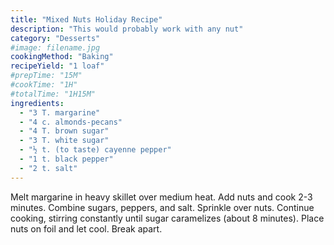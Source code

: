 ```yaml
---
title: "Mixed Nuts Holiday Recipe"
description: "This would probably work with any nut"
category: "Desserts"
#image: filename.jpg
cookingMethod: "Baking"
recipeYield: "1 loaf"
#prepTime: "15M"
#cookTime: "1H"
#totalTime: "1H15M"
ingredients:
  - "3 T. margarine"
  - "4 c. almonds-pecans"
  - "4 T. brown sugar"
  - "3 T. white sugar"
  - "½ t. (to taste) cayenne pepper"
  - "1 t. black pepper"
  - "2 t. salt"
---
```


Melt margarine in heavy skillet over medium heat.
Add nuts and cook 2-3 minutes.
Combine sugars, peppers, and salt.
Sprinkle over nuts.
Continue cooking, stirring constantly until sugar caramelizes (about 8 minutes).
Place nuts on foil and let cool.
Break apart.
